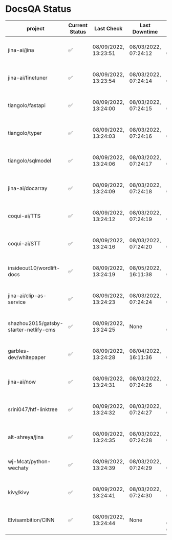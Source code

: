 # DocsQA Status

|               project                |Current Status|     Last Check     |   Last Downtime    |              % Uptime              |
|--------------------------------------|--------------|--------------------|--------------------|------------------------------------|
|jina-ai/jina                          |✅            |08/09/2022, 13:23:51|08/03/2022, 07:24:12|115.149 (since 07/29/2022, 16:38:18)|
|jina-ai/finetuner                     |✅            |08/09/2022, 13:23:54|08/03/2022, 07:24:14|115.155 (since 07/29/2022, 16:38:18)|
|tiangolo/fastapi                      |✅            |08/09/2022, 13:24:00|08/03/2022, 07:24:15|115.161 (since 07/29/2022, 16:38:18)|
|tiangolo/typer                        |✅            |08/09/2022, 13:24:03|08/03/2022, 07:24:16|115.164 (since 07/29/2022, 16:38:18)|
|tiangolo/sqlmodel                     |✅            |08/09/2022, 13:24:06|08/03/2022, 07:24:17|115.167 (since 07/29/2022, 16:38:18)|
|jina-ai/docarray                      |✅            |08/09/2022, 13:24:09|08/03/2022, 07:24:18|115.166 (since 07/29/2022, 16:38:18)|
|coqui-ai/TTS                          |✅            |08/09/2022, 13:24:12|08/03/2022, 07:24:19|115.168 (since 07/29/2022, 16:38:18)|
|coqui-ai/STT                          |✅            |08/09/2022, 13:24:16|08/03/2022, 07:24:20|115.172 (since 07/29/2022, 16:38:18)|
|insideout10/wordlift-docs             |✅            |08/09/2022, 13:24:19|08/05/2022, 16:11:38|110.290 (since 07/29/2022, 16:38:18)|
|jina-ai/clip-as-service               |✅            |08/09/2022, 13:24:23|08/03/2022, 07:24:24|115.182 (since 07/29/2022, 16:38:18)|
|shazhou2015/gatsby-starter-netlify-cms|✅            |08/09/2022, 13:24:25|None                |100.000 (since 08/03/2022, 10:30:18)|
|garbles-dev/whitepaper                |✅            |08/09/2022, 13:24:28|08/04/2022, 16:11:36|110.336 (since 07/29/2022, 16:38:18)|
|jina-ai/now                           |✅            |08/09/2022, 13:24:31|08/03/2022, 07:24:26|115.185 (since 07/29/2022, 16:38:18)|
|srini047/htf-linktree                 |✅            |08/09/2022, 13:24:32|08/03/2022, 07:24:27|116.673 (since 07/31/2022, 18:29:28)|
|alt-shreya/jina                       |✅            |08/09/2022, 13:24:35|08/03/2022, 07:24:28|115.189 (since 07/29/2022, 16:38:18)|
|wj-Mcat/python-wechaty                |✅            |08/09/2022, 13:24:39|08/03/2022, 07:24:29|115.192 (since 07/29/2022, 16:38:18)|
|kivy/kivy                             |✅            |08/09/2022, 13:24:41|08/03/2022, 07:24:30|115.192 (since 07/29/2022, 16:38:18)|
|Elvisambition/CINN                    |✅            |08/09/2022, 13:24:44|None                |100.000 (since 08/04/2022, 07:09:50)|
